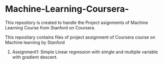 # Machine-Learning-Coursera-
This repository is created to handle the Project asignments of Machine Learning Course from Stanford on Coursera.

This repositary contains files of project assignment of Coursera course on Machine learning by Stanford

1. Assignment1: Simple Linear regression with simgle and multiple variable with gradient descent.
